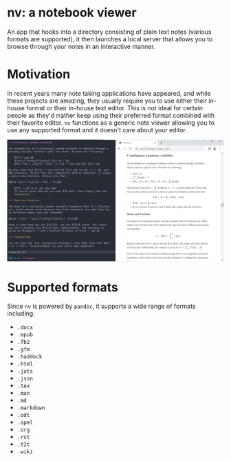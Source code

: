 # nv: a notebook viewer

An app that hooks into a directory consisting of plain text notes (various
formats are supported), it then launches a local server that allows you to
browse through your notes in an interactive manner.

# Motivation

In recent years many note taking applications have appeared, and while these
projects are amazing, they usually require you to use either their in-house
format or their in-house text editor. This is not ideal for certain people as
they'd rrather keep using their preferred format combined with their favorite
editor. `nv` functions as a generic note viewer allowing you to use any
supported format and it doesn't care about your editor.


![Viewing my old stat notes in `nv`](/img/nv.png)

# Supported formats

Since `nv` is powered by `pandoc`, it supports a wide range of formats including:

-  `.docx`
-  `.epub`
-  `.fb2`
-  `.gfm`
-  `.haddock`
-  `.html`
-  `.jats`
-  `.json`
-  `.tex`
-  `.man`
-  `.md`
-  `.markdown`
-  `.odt`
-  `.opml`
-  `.org`
-  `.rst`
-  `.t2t`
-  `.wiki`
